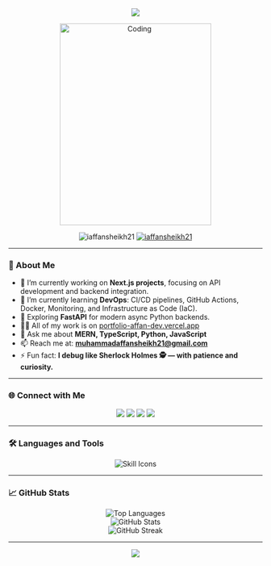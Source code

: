 <div align="center">
  <img src="https://capsule-render.vercel.app/api?type=waving&color=gradient&height=120&section=header&text=Muhammad%20Affan%20Sheikh&fontSize=30&fontAlignY=35&desc=Software%20Engineer%20|%20MERN%20Stack%20Developer%20|%20DevOps%20Learner&descSize=16&descAlignY=50"/>
</div>

<p align="center">
  <img src="https://i.pinimg.com/originals/81/17/8b/81178b47a8598f0c81c4799f2cdd4057.gif" width="300" height="400" alt="Coding" />
</p>

<p align="center">
  <img src="https://komarev.com/ghpvc/?username=iaffansheikh21&label=Profile%20views&color=0e75b6&style=flat" alt="iaffansheikh21" />
  <a href="https://twitter.com/iaffansheikh21" target="blank">
    <img src="https://img.shields.io/twitter/follow/iaffansheikh21?logo=twitter&style=for-the-badge" alt="iaffansheikh21" />
  </a>
</p>

---

### 🚀 About Me

- 🔭 I’m currently working on **Next.js projects**, focusing on API development and backend integration.
- 🌱 I’m currently learning **DevOps**: CI/CD pipelines, GitHub Actions, Docker, Monitoring, and Infrastructure as Code (IaC).
- 🔬 Exploring **FastAPI** for modern async Python backends.
- 👨‍💻 All of my work is on [portfolio-affan-dev.vercel.app](https://portfolio-affan-dev.vercel.app/)
- 💬 Ask me about **MERN, TypeScript, Python, JavaScript**
- 📫 Reach me at: **muhammadaffansheikh21@gmail.com**
- ⚡ Fun fact: **I debug like Sherlock Holmes 🕵️ — with patience and curiosity.**

---

### 🌐 Connect with Me
<p align="center">
  <a href="https://twitter.com/iaffansheikh21" target="blank"><img src="https://img.shields.io/badge/Twitter-1DA1F2?style=for-the-badge&logo=twitter&logoColor=white" /></a>
  <a href="https://www.linkedin.com/in/iaffansheikh21/" target="blank"><img src="https://img.shields.io/badge/LinkedIn-0077B5?style=for-the-badge&logo=linkedin&logoColor=white" /></a>
  <a href="https://www.facebook.com/iaffansheikh21" target="blank"><img src="https://img.shields.io/badge/Facebook-1877F2?style=for-the-badge&logo=facebook&logoColor=white" /></a>
  <a href="https://instagram.com/iaffansheikh21" target="blank"><img src="https://img.shields.io/badge/Instagram-E4405F?style=for-the-badge&logo=instagram&logoColor=white" /></a>
</p>

---

### 🛠️ Languages and Tools
<p align="center">
  <img src="https://skillicons.dev/icons?i=js,ts,react,nextjs,nodejs,express,mongodb,tailwind,docker,git,github,vercel,postman,linux,python,fastapi" alt="Skill Icons" />
</p>

---

### 📈 GitHub Stats
<div align="center">
  <img src="https://github-readme-stats.vercel.app/api/top-langs?username=iaffansheikh21&show_icons=true&locale=en&layout=compact&theme=radical" alt="Top Languages" />
  <br />
  <img src="https://github-readme-stats.vercel.app/api?username=iaffansheikh21&show_icons=true&locale=en&theme=radical" alt="GitHub Stats" />
  <br />
  <img src="https://github-readme-streak-stats.herokuapp.com/?user=iaffansheikh21&theme=radical" alt="GitHub Streak" />
</div>

---

<p align="center">
  <img src="https://capsule-render.vercel.app/api?type=waving&color=gradient&height=100&section=footer"/>
</p>
